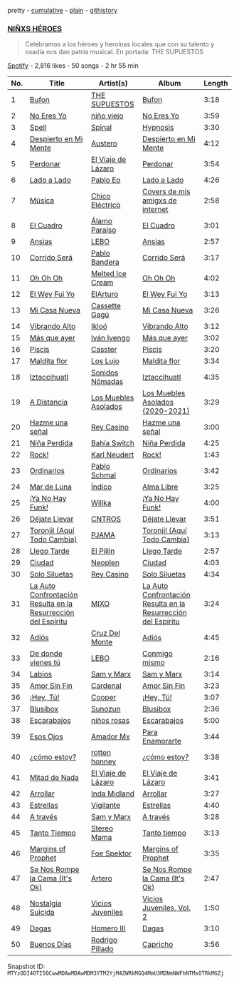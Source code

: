 pretty - [cumulative](/playlists/cumulative/37i9dQZF1DXcm1CGW3MuuF.md) - [plain](/playlists/plain/37i9dQZF1DXcm1CGW3MuuF) - [githistory](https://github.githistory.xyz/mackorone/spotify-playlist-archive/blob/main/playlists/plain/37i9dQZF1DXcm1CGW3MuuF)

### [NIÑXS HÉROES](https://open.spotify.com/playlist/37i9dQZF1DXcm1CGW3MuuF)

> Celebramos a los héroes y heroínas locales que con su talento y osadía nos dan patria musical\. En portada: THE SUPUESTOS

[Spotify](https://open.spotify.com/user/spotify) - 2,816 likes - 50 songs - 2 hr 55 min

| No. | Title | Artist(s) | Album | Length |
|---|---|---|---|---|
| 1 | [Bufon](https://open.spotify.com/track/7Mi0JfS2y6p2MvPPTvoDFo) | [THE SUPUESTOS](https://open.spotify.com/artist/6nrVwZIURyY5RIPp3eXPra) | [Bufon](https://open.spotify.com/album/7kRwu2Jl2b1skuQQD4TfD2) | 3:18 |
| 2 | [No Eres Yo](https://open.spotify.com/track/5OmkxgMCZ9CqfHnVFrXmOb) | [niño viejo](https://open.spotify.com/artist/3lqwBqukon1qKszWWfSvz9) | [No Eres Yo](https://open.spotify.com/album/4NxIsAANqIRuHASnP8Vcrv) | 3:59 |
| 3 | [Spell](https://open.spotify.com/track/06vYH7ldw6T1CorClr4rS3) | [Spinal](https://open.spotify.com/artist/2HXn6TqRdwAWrISuD3rwQI) | [Hypnosis](https://open.spotify.com/album/1NUsFFmhUgcnpTpO3Qn3WJ) | 3:30 |
| 4 | [Despierto en Mi Mente](https://open.spotify.com/track/7xCgrz0ls3kxJrRRhxO5jW) | [Austero](https://open.spotify.com/artist/6JDVFtEqAZ1HuCC9FTIKsZ) | [Despierto en Mi Mente](https://open.spotify.com/album/6jEUzFPtYz6hEFqP2a3vZn) | 4:12 |
| 5 | [Perdonar](https://open.spotify.com/track/0vLORXHl56Q7RHSd2D953h) | [El Viaje de Lázaro](https://open.spotify.com/artist/5BaL7UhFbZfIv7FzOD9so0) | [Perdonar](https://open.spotify.com/album/5CIFaa3LZqVkaK2QYEnAS8) | 3:54 |
| 6 | [Lado a Lado](https://open.spotify.com/track/1kkZyWtfgCnrfhjR0FBPts) | [Pablo Eo](https://open.spotify.com/artist/4tkGGOQq1TJR4nhnSYmjWX) | [Lado a Lado](https://open.spotify.com/album/01J0MdekK7gx946wdDVzCB) | 4:26 |
| 7 | [Música](https://open.spotify.com/track/6MAkBg0MBpcW9BlDKoHXVC) | [Chico Eléctrico](https://open.spotify.com/artist/27OKBa83k9OydKKOh4V69d) | [Covers de mis amigxs de internet](https://open.spotify.com/album/4clYvDjwXWvJRqOgndGn0M) | 2:58 |
| 8 | [El Cuadro](https://open.spotify.com/track/2h61cZmMURAIXSjd8JqjeG) | [Álamo Paraíso](https://open.spotify.com/artist/57aJ11lcLJc9TV0Vi3Abj4) | [El Cuadro](https://open.spotify.com/album/5VLtIC4EWwU47G68t7vRCr) | 3:01 |
| 9 | [Ansias](https://open.spotify.com/track/4NjXyra2hP4WciZ5vGruei) | [LEBO](https://open.spotify.com/artist/0dStLBB8XjTyNVzPIhktpo) | [Ansias](https://open.spotify.com/album/6tDSuEsX1Q3Y1wsKEOQbLU) | 2:57 |
| 10 | [Corrido Será](https://open.spotify.com/track/7Go6T2SYkl9yo0z47S3pYy) | [Pablo Bandera](https://open.spotify.com/artist/7oLM8EDFTJsCWDWJE7jlrm) | [Corrido Será](https://open.spotify.com/album/5L9FBfsRy92FnKP34ZCHiS) | 3:17 |
| 11 | [Oh Oh Oh](https://open.spotify.com/track/3stenizwUaiv6pChFSOMfq) | [Melted Ice Cream](https://open.spotify.com/artist/5sM0rohMauU34KstMcmrw9) | [Oh Oh Oh](https://open.spotify.com/album/3mlnvxU8mSlSjb3bUXry6X) | 4:02 |
| 12 | [El Wey Fui Yo](https://open.spotify.com/track/3hyVAFxMq5DTeyhyUTqB4U) | [ElArturo](https://open.spotify.com/artist/2i64HL05WcatPAtIFUOZrL) | [El Wey Fui Yo](https://open.spotify.com/album/7j8nAiRY28lZSntu8hGFbl) | 3:13 |
| 13 | [Mi Casa Nueva](https://open.spotify.com/track/4EkhiqOZjYZBwKOMHbIpYZ) | [Cassette Gagú](https://open.spotify.com/artist/4GiDAPaQvLSTeLz9kgxXSZ) | [Mi Casa Nueva](https://open.spotify.com/album/1XIaDLtoA550T6rkxiNNnu) | 3:26 |
| 14 | [Vibrando Alto](https://open.spotify.com/track/0xsx6LQCgGtAQVBqRaUGqx) | [Ikloó](https://open.spotify.com/artist/5gCqP8lpe412ZdHZfgY7gH) | [Vibrando Alto](https://open.spotify.com/album/0GbI8eepAoiqMZEoOyNhWb) | 3:12 |
| 15 | [Más que ayer](https://open.spotify.com/track/17s2RpVZSBttQFRczrbtz2) | [Iván Ivengo](https://open.spotify.com/artist/4oiI7JbuL1TKEO6skc1B5x) | [Más que ayer](https://open.spotify.com/album/1MF3ZcXriEO0V3bGyY9XGe) | 3:02 |
| 16 | [Piscis](https://open.spotify.com/track/79E1sUujCAQByOUQ16LPmf) | [Casster](https://open.spotify.com/artist/46gSZfO9YHEQKTpKWrphhT) | [Piscis](https://open.spotify.com/album/18kttwZKXov8JbBpzu8Dzr) | 3:20 |
| 17 | [Maldita flor](https://open.spotify.com/track/3VQYOn2LnvdtDfOFwvlzoY) | [Los Lujo](https://open.spotify.com/artist/2fE5rBXqsjXrN0KbCNi0tG) | [Maldita flor](https://open.spotify.com/album/3VT69GkLBJDkgjtYYnjRVd) | 3:34 |
| 18 | [Iztaccihuatl](https://open.spotify.com/track/4dJ0yc03jD9lkl5rL0sXul) | [Sonidos Nómadas](https://open.spotify.com/artist/7rUMtfd8sfJZdJAaNv5auj) | [Iztaccihuatl](https://open.spotify.com/album/4A5wAvzr4mPOLFLAeeVbpO) | 4:35 |
| 19 | [A Distancia](https://open.spotify.com/track/523Kl5xXgNNegdsMjTSWgz) | [Los Muebles Asolados](https://open.spotify.com/artist/6frgojnoGaYmfhOyIyXcFR) | [Los Muebles Asolados \(2020\-2021\)](https://open.spotify.com/album/19qJ7uZdX2Hmaw8uQarE1r) | 3:29 |
| 20 | [Hazme una señal](https://open.spotify.com/track/7N283ILanstxJdMC6f198w) | [Rey Casino](https://open.spotify.com/artist/3NvQSyufDituYcmt8u9Udn) | [Hazme una señal](https://open.spotify.com/album/2MTdoM1R7w8LTRBp8kwSYK) | 3:00 |
| 21 | [Niña Perdida](https://open.spotify.com/track/0gkla29XsA4lfNZFXfZgZK) | [Bahía Switch](https://open.spotify.com/artist/1dVgLrya74vl5BXiVxkvsF) | [Niña Perdida](https://open.spotify.com/album/3NEq3MpLvHZl2YupOvJzvA) | 4:25 |
| 22 | [Rock!](https://open.spotify.com/track/5hYf1O7H6eRyM3uNnWpJj0) | [Karl Neudert](https://open.spotify.com/artist/0mvgQK2rUN99614MrmzmmJ) | [Rock!](https://open.spotify.com/album/7qhi00RuvJBbWYX5mfWGcQ) | 1:43 |
| 23 | [Ordinarios](https://open.spotify.com/track/1s7WD2GgJT9lHkPROyopE6) | [Pablo Schmal](https://open.spotify.com/artist/7uOaKGhUGsQcCldvpsVXhb) | [Ordinarios](https://open.spotify.com/album/16q6x0yDGMgYxn8J45ZVGi) | 3:42 |
| 24 | [Mar de Luna](https://open.spotify.com/track/65rWkyMVuGxMDHJnmiGZTD) | [Índico](https://open.spotify.com/artist/5HPXztjYgDGo6maPHbtLbI) | [Alma Libre](https://open.spotify.com/album/0Z7ByybT1cgrZLPiCBrGMj) | 3:25 |
| 25 | [¡Ya No Hay Funk!](https://open.spotify.com/track/5gwFXisyqOhopyboVm0O6r) | [Willka](https://open.spotify.com/artist/1vtA9ebWO2m9lkZRHwiQXH) | [¡Ya No Hay Funk!](https://open.spotify.com/album/1gE94RVD745nnV004FKYng) | 4:00 |
| 26 | [Déjate Llevar](https://open.spotify.com/track/4isJypMsFAgh2om6OCR4fp) | [CNTROS](https://open.spotify.com/artist/3EmT5aR5CuEWWYTVg61hZP) | [Déjate Llevar](https://open.spotify.com/album/5QHSCidtZyc5Cwij40xcdI) | 3:51 |
| 27 | [Toronjil \(Aquí Todo Cambia\)](https://open.spotify.com/track/6qJ8fH37CLv1cvs7QAa3lj) | [PJAMA](https://open.spotify.com/artist/6rEnCeFGwNGiOuBhjOPMVH) | [Toronjil \(Aquí Todo Cambia\)](https://open.spotify.com/album/2cgGlLv6tZ5Ap2mq0FSzqW) | 3:13 |
| 28 | [Llego Tarde](https://open.spotify.com/track/5vYNVKX0uyR2BGrgLGZh7D) | [El Pillin](https://open.spotify.com/artist/1QQm0w9pndQkwtLPy4jklm) | [Llego Tarde](https://open.spotify.com/album/00LBmifb2tKXSmqG0yuinR) | 2:57 |
| 29 | [Ciudad](https://open.spotify.com/track/4L7hEVnQNnJxk65z9KjYG0) | [Neoplen](https://open.spotify.com/artist/499CktjjIY7x8x0sPyvdvB) | [Ciudad](https://open.spotify.com/album/6nfeE2RTKDs78GfxjehUhu) | 4:03 |
| 30 | [Solo Siluetas](https://open.spotify.com/track/6Kq41osBL2QLtTtaxU20iZ) | [Rey Casino](https://open.spotify.com/artist/3NvQSyufDituYcmt8u9Udn) | [Solo Siluetas](https://open.spotify.com/album/07dcVe2toJYAvV4c35FwDT) | 4:34 |
| 31 | [La Auto Confrontación Resulta en la Resurrección del Espíritu](https://open.spotify.com/track/5UdE0dUmajiYbq91prWi96) | [MIXO](https://open.spotify.com/artist/6MD94ISQLOMJs8fXGtzmge) | [La Auto Confrontación Resulta en la Resurrección del Espíritu](https://open.spotify.com/album/52fmNQtXbgAAK9kZixI2Hl) | 3:24 |
| 32 | [Adiós](https://open.spotify.com/track/1DfIErX9sNVpEBuEfMqKNi) | [Cruz Del Monte](https://open.spotify.com/artist/00fGt19oAFCOLWrAOPWGVs) | [Adiós](https://open.spotify.com/album/4KgxovsSKAZB6Ydc4VZYXt) | 4:45 |
| 33 | [De donde vienes tú](https://open.spotify.com/track/4c5Sk1LZnsjmgHLEtJ9r6m) | [LEBO](https://open.spotify.com/artist/0dStLBB8XjTyNVzPIhktpo) | [Conmigo mismo](https://open.spotify.com/album/0hGMem3rfci3OiXup09iDl) | 2:16 |
| 34 | [Labios](https://open.spotify.com/track/6TT6BOTP1dqX1x9KqEo8IC) | [Sam y Marx](https://open.spotify.com/artist/5yqYpAt3HLtTue1hjrm0xD) | [Sam y Marx](https://open.spotify.com/album/7K3tDo7ZD3nLHz0oCoCfEv) | 3:14 |
| 35 | [Amor Sin Fin](https://open.spotify.com/track/1usjw4P22wUgTJGDE3ULBu) | [Cardenal](https://open.spotify.com/artist/6xdGYuu56PNTg8yvEwC6AV) | [Amor Sin Fin](https://open.spotify.com/album/5mlstqzIWbIlIKjyuqvYDW) | 3:23 |
| 36 | [¡Hey, Tú!](https://open.spotify.com/track/5nJpekyYgGG9f5o0gaFoqZ) | [Cooper](https://open.spotify.com/artist/5enC1sejhpx5Ggqn3wYa7t) | [¡Hey, Tú!](https://open.spotify.com/album/4AGurXE3pAo4YQpEN7XvBl) | 3:07 |
| 37 | [Blusibox](https://open.spotify.com/track/7EUAipiZh9rOdGWVp73pIF) | [Sunozun](https://open.spotify.com/artist/3DApw6y8GAhFcjWIshuTax) | [Blusibox](https://open.spotify.com/album/5IbYlT1SFQzmnzP50bZ7C7) | 2:36 |
| 38 | [Escarabajos](https://open.spotify.com/track/6GVgs1iV9gAzXYWCzGZdUk) | [niños rosas](https://open.spotify.com/artist/4Op5dds0nq1iW9B230j18S) | [Escarabajos](https://open.spotify.com/album/75PAb8JlPV4D5p21ePWmPs) | 5:00 |
| 39 | [Esos Ojos](https://open.spotify.com/track/5LL1U0U3kAWlZG8LiesgZe) | [Amador Mx](https://open.spotify.com/artist/6YV9B70BhDOqaOznmf32Fq) | [Para Enamorarte](https://open.spotify.com/album/2u6W5NnPI1HFUi3ohaxmY9) | 3:44 |
| 40 | [¿cómo estoy?](https://open.spotify.com/track/3LRlgPr301xxC17yMT5fqP) | [rotten honney](https://open.spotify.com/artist/1QuIes9Oj5QFapUe9jReYg) | [¿cómo estoy?](https://open.spotify.com/album/4vwfhu43tPmJMA7ygN4hXj) | 3:38 |
| 41 | [Mitad de Nada](https://open.spotify.com/track/20ut1fid2B0j3maj36WMkt) | [El Viaje de Lázaro](https://open.spotify.com/artist/5BaL7UhFbZfIv7FzOD9so0) | [El Viaje de Lázaro](https://open.spotify.com/album/5OWQd0NuD2HbP09D07qivw) | 3:41 |
| 42 | [Arrollar](https://open.spotify.com/track/0yccCBlWH2SLmqy3U7KyhJ) | [Inda Midland](https://open.spotify.com/artist/5nHAmmeVYOfZ0eydaehHbh) | [Arrollar](https://open.spotify.com/album/41tJZm7VPRqR8r6ZLBtKSW) | 3:27 |
| 43 | [Estrellas](https://open.spotify.com/track/0DfZivWoMlLjKkGECS5eLG) | [Vigilante](https://open.spotify.com/artist/6xm4gYSGOg3ik5pVBwl50L) | [Estrellas](https://open.spotify.com/album/1UPhpzt1r8oGikJID1EbhT) | 4:40 |
| 44 | [A través](https://open.spotify.com/track/47RjaPF1vjaRB2EHayJY6B) | [Sam y Marx](https://open.spotify.com/artist/5yqYpAt3HLtTue1hjrm0xD) | [A través](https://open.spotify.com/album/7h1kkFJoiCySILCOffz8Aa) | 3:28 |
| 45 | [Tanto Tiempo](https://open.spotify.com/track/1aj2AdssNHUwGkfcXVlY0F) | [Stereo Mama](https://open.spotify.com/artist/0RNNw744pRewnnpAdkGwUG) | [Tanto tiempo](https://open.spotify.com/album/31PicdkPwrgBgbNoV6NnET) | 3:13 |
| 46 | [Margins of Prophet](https://open.spotify.com/track/6Af3hf8U3RnNXJXPbpZI1h) | [Foe Spektor](https://open.spotify.com/artist/2gBrQ9JwIMMOMYvJSyfA0q) | [Margins of Prophet](https://open.spotify.com/album/4cY08NbRIoGgaW78UJE2xZ) | 3:35 |
| 47 | [Se Nos Rompe la Cama \(It's Ok\)](https://open.spotify.com/track/4f9gcmQlm2jjtO0hijPr7t) | [Artero](https://open.spotify.com/artist/46jQfvOF7GzjsMi5huVEWB) | [Se Nos Rompe la Cama \(It's Ok\)](https://open.spotify.com/album/6qPo9BnF5Y1KFayNYCpZlb) | 2:47 |
| 48 | [Nostalgia Suicida](https://open.spotify.com/track/5wyVUTuQQEdO2AD24RXQ3q) | [Vicios Juveniles](https://open.spotify.com/artist/1K8jL75t7y1BQuFfMb0HbI) | [Vicios Juveniles, Vol\. 2](https://open.spotify.com/album/3v7w3kPoIGuKjX0ddRoTDL) | 1:50 |
| 49 | [Dagas](https://open.spotify.com/track/0zj3w7tcmnAgQpS4bqf41W) | [Homero III](https://open.spotify.com/artist/2uoCxMOphYKMd0dYZf7bcM) | [Dagas](https://open.spotify.com/album/0E2k0aZE7AVrgW5TjMnGtz) | 3:10 |
| 50 | [Buenos Días](https://open.spotify.com/track/5x1kkO9o6iLGMW7mVxTicF) | [Rodrigo Pillado](https://open.spotify.com/artist/7vX0MKNBCQnvXmEvpUbhcO) | [Capricho](https://open.spotify.com/album/1cKl7wTmHVifAgM4J6jbbg) | 3:56 |

Snapshot ID: `MTYzODI4OTI5OCwwMDAwMDAwMDM3YTM2YjM4ZWRkMGQ4MmU3MDNmNWFhNTMxOTRkMGZj`
